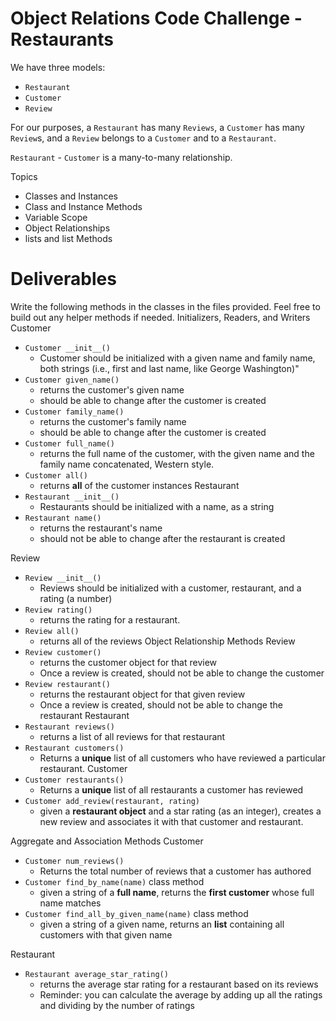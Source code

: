 # Object Relations Code Challenge - Restaurants

We have three models:
- `Restaurant`
- `Customer`
- `Review`
 

For our purposes, a `Restaurant` has many `Reviews`, a `Customer` has many `Review`s, and a `Review` belongs to a `Customer` and to a `Restaurant`.
 

`Restaurant` - `Customer` is a many-to-many relationship.
 
Topics
- Classes and Instances
- Class and Instance Methods
- Variable Scope
- Object Relationships
- lists and list Methods

# Deliverables
Write the following methods in the classes in the files provided. Feel free to build out any helper methods if needed.
Initializers, Readers, and Writers
Customer
- `Customer __init__()`
  - Customer should be initialized with a given name and family name, both strings (i.e., first and last name, like George Washington)"
- `Customer given_name()`
  - returns the customer's given name
  - should be able to change after the customer is created
- `Customer family_name()`
  - returns the customer's family name
  - should be able to change after the customer is created
- `Customer full_name()`
  - returns the full name of the customer, with the given name and the family name concatenated, Western style.
- `Customer all()`
  - returns **all** of the customer instances
Restaurant
- `Restaurant __init__()`
  - Restaurants should be initialized with a name, as a string
- `Restaurant name()`
  - returns the restaurant's name
  - should not be able to change after the restaurant is created
 

Review
- `Review __init__()`
  - Reviews should be initialized with a customer, restaurant, and a rating (a number)
- `Review rating()`
  - returns the rating for a restaurant.
- `Review all()`
  - returns all of the reviews
Object Relationship Methods
Review
- `Review customer()`
  - returns the customer object for that review
  - Once a review is created, should not be able to change the customer
- `Review restaurant()`
  - returns the restaurant object for that given review
  - Once a review is created, should not be able to change the restaurant
Restaurant
- `Restaurant reviews()`
  - returns a list of all reviews for that restaurant
- `Restaurant customers()`
  - Returns a **unique** list of all customers who have reviewed a particular restaurant.
Customer
- `Customer restaurants()`
  - Returns a **unique** list of all restaurants a customer has reviewed
- `Customer add_review(restaurant, rating)`
  - given a **restaurant object** and a star rating (as an integer), creates a new review and associates it with that customer and restaurant.
 

Aggregate and Association Methods
Customer
- `Customer num_reviews()`
  - Returns the total number of reviews that a customer has authored
- `Customer find_by_name(name)` class method
  - given a string of a **full name**, returns the **first customer** whose full name matches
- `Customer find_all_by_given_name(name)` class method
  - given a string of a given name, returns an **list** containing all customers with that given name
 

Restaurant
- `Restaurant average_star_rating()`
  - returns the average star rating for a restaurant based on its reviews
  - Reminder: you can calculate the average by adding up all the ratings and dividing by the number of ratings